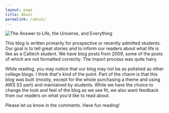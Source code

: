 ```yaml
---
layout: page
title: About
permalink: /about/
---
```


![The Answer to Life, the Universe, and Everything](https://d24slhcvzhzz82.cloudfront.net/images/2021/09/frankaffe-the-answer-to-life-is-42.jpg)

This blog is written primarily for prospective or recently admitted students. Our goal is to tell great stories and to inform our readers about what life is like as a Caltech student. We have blog posts from 2009, some of the posts of which are not formatted correctly. The import process was quite hairy.

While reading, you may notice that our blog may not be as polished as other college blogs. I think that's kind of the point. Part of the charm is that this blog was built (mostly, except for the whole purchasing a theme and using AWS S3 part) and maintained by students. While we have the choice to change the look and feel of the blog as we see fit, we also want feedback from our readers on what you'd like to read about.

Please let us know in the comments. Have fun reading!
